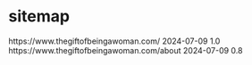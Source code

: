 # sitemap
<?xml version="1.0" encoding="UTF-8"?>
<urlset xmlns="http://www.sitemaps.org/schemas/sitemap/0.9">
  <url>
    <loc>https://www.thegiftofbeingawoman.com/</loc>
    <lastmod>2024-07-09</lastmod>
    <priority>1.0</priority>
  </url>
  <url>
    <loc>https://www.thegiftofbeingawoman.com/about</loc>
    <lastmod>2024-07-09</lastmod>
    <priority>0.8</priority>
  </url>
  <!-- Add more URLs as needed -->
</urlset>

